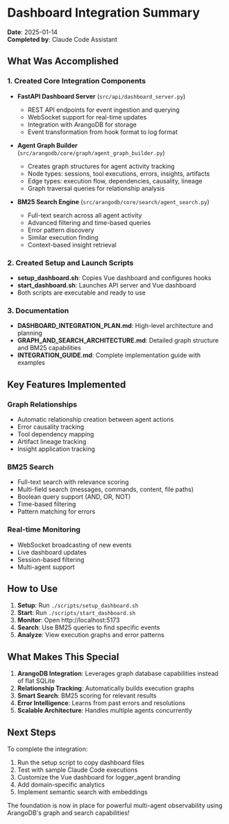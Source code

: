# Dashboard Integration Summary

**Date**: 2025-01-14  
**Completed by**: Claude Code Assistant

## What Was Accomplished

### 1. Created Core Integration Components

- **FastAPI Dashboard Server** (`src/api/dashboard_server.py`)
  - REST API endpoints for event ingestion and querying
  - WebSocket support for real-time updates
  - Integration with ArangoDB for storage
  - Event transformation from hook format to log format

- **Agent Graph Builder** (`src/arangodb/core/graph/agent_graph_builder.py`)
  - Creates graph structures for agent activity tracking
  - Node types: sessions, tool executions, errors, insights, artifacts
  - Edge types: execution flow, dependencies, causality, lineage
  - Graph traversal queries for relationship analysis

- **BM25 Search Engine** (`src/arangodb/core/search/agent_search.py`)
  - Full-text search across all agent activity
  - Advanced filtering and time-based queries
  - Error pattern discovery
  - Similar execution finding
  - Context-based insight retrieval

### 2. Created Setup and Launch Scripts

- **setup_dashboard.sh**: Copies Vue dashboard and configures hooks
- **start_dashboard.sh**: Launches API server and Vue dashboard
- Both scripts are executable and ready to use

### 3. Documentation

- **DASHBOARD_INTEGRATION_PLAN.md**: High-level architecture and planning
- **GRAPH_AND_SEARCH_ARCHITECTURE.md**: Detailed graph structure and BM25 capabilities
- **INTEGRATION_GUIDE.md**: Complete implementation guide with examples

## Key Features Implemented

### Graph Relationships
- Automatic relationship creation between agent actions
- Error causality tracking
- Tool dependency mapping
- Artifact lineage tracking
- Insight application tracking

### BM25 Search
- Full-text search with relevance scoring
- Multi-field search (messages, commands, content, file paths)
- Boolean query support (AND, OR, NOT)
- Time-based filtering
- Pattern matching for errors

### Real-time Monitoring
- WebSocket broadcasting of new events
- Live dashboard updates
- Session-based filtering
- Multi-agent support

## How to Use

1. **Setup**: Run `./scripts/setup_dashboard.sh`
2. **Start**: Run `./scripts/start_dashboard.sh`
3. **Monitor**: Open http://localhost:5173
4. **Search**: Use BM25 queries to find specific events
5. **Analyze**: View execution graphs and error patterns

## What Makes This Special

1. **ArangoDB Integration**: Leverages graph database capabilities instead of flat SQLite
2. **Relationship Tracking**: Automatically builds execution graphs
3. **Smart Search**: BM25 scoring for relevant results
4. **Error Intelligence**: Learns from past errors and resolutions
5. **Scalable Architecture**: Handles multiple agents concurrently

## Next Steps

To complete the integration:

1. Run the setup script to copy dashboard files
2. Test with sample Claude Code executions
3. Customize the Vue dashboard for logger_agent branding
4. Add domain-specific analytics
5. Implement semantic search with embeddings

The foundation is now in place for powerful multi-agent observability using ArangoDB's graph and search capabilities!